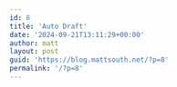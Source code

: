 ```yaml
---
id: 8
title: 'Auto Draft'
date: '2024-09-21T13:11:29+00:00'
author: matt
layout: post
guid: 'https://blog.mattsouth.net/?p=8'
permalink: '/?p=8'
---
```



